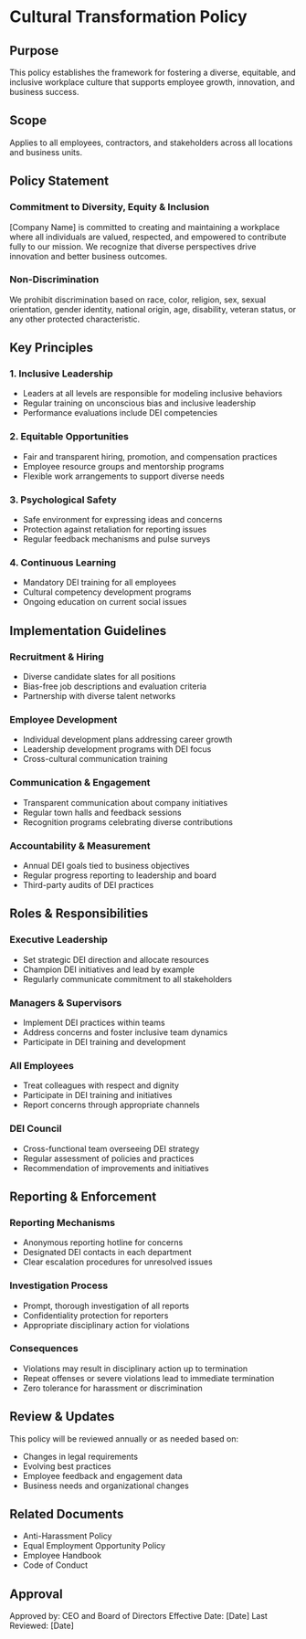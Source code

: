 # Cultural Transformation Policy

## Purpose
This policy establishes the framework for fostering a diverse, equitable, and inclusive workplace culture that supports employee growth, innovation, and business success.

## Scope
Applies to all employees, contractors, and stakeholders across all locations and business units.

## Policy Statement

### Commitment to Diversity, Equity & Inclusion
[Company Name] is committed to creating and maintaining a workplace where all individuals are valued, respected, and empowered to contribute fully to our mission. We recognize that diverse perspectives drive innovation and better business outcomes.

### Non-Discrimination
We prohibit discrimination based on race, color, religion, sex, sexual orientation, gender identity, national origin, age, disability, veteran status, or any other protected characteristic.

## Key Principles

### 1. Inclusive Leadership
- Leaders at all levels are responsible for modeling inclusive behaviors
- Regular training on unconscious bias and inclusive leadership
- Performance evaluations include DEI competencies

### 2. Equitable Opportunities
- Fair and transparent hiring, promotion, and compensation practices
- Employee resource groups and mentorship programs
- Flexible work arrangements to support diverse needs

### 3. Psychological Safety
- Safe environment for expressing ideas and concerns
- Protection against retaliation for reporting issues
- Regular feedback mechanisms and pulse surveys

### 4. Continuous Learning
- Mandatory DEI training for all employees
- Cultural competency development programs
- Ongoing education on current social issues

## Implementation Guidelines

### Recruitment & Hiring
- Diverse candidate slates for all positions
- Bias-free job descriptions and evaluation criteria
- Partnership with diverse talent networks

### Employee Development
- Individual development plans addressing career growth
- Leadership development programs with DEI focus
- Cross-cultural communication training

### Communication & Engagement
- Transparent communication about company initiatives
- Regular town halls and feedback sessions
- Recognition programs celebrating diverse contributions

### Accountability & Measurement
- Annual DEI goals tied to business objectives
- Regular progress reporting to leadership and board
- Third-party audits of DEI practices

## Roles & Responsibilities

### Executive Leadership
- Set strategic DEI direction and allocate resources
- Champion DEI initiatives and lead by example
- Regularly communicate commitment to all stakeholders

### Managers & Supervisors
- Implement DEI practices within teams
- Address concerns and foster inclusive team dynamics
- Participate in DEI training and development

### All Employees
- Treat colleagues with respect and dignity
- Participate in DEI training and initiatives
- Report concerns through appropriate channels

### DEI Council
- Cross-functional team overseeing DEI strategy
- Regular assessment of policies and practices
- Recommendation of improvements and initiatives

## Reporting & Enforcement

### Reporting Mechanisms
- Anonymous reporting hotline for concerns
- Designated DEI contacts in each department
- Clear escalation procedures for unresolved issues

### Investigation Process
- Prompt, thorough investigation of all reports
- Confidentiality protection for reporters
- Appropriate disciplinary action for violations

### Consequences
- Violations may result in disciplinary action up to termination
- Repeat offenses or severe violations lead to immediate termination
- Zero tolerance for harassment or discrimination

## Review & Updates
This policy will be reviewed annually or as needed based on:
- Changes in legal requirements
- Evolving best practices
- Employee feedback and engagement data
- Business needs and organizational changes

## Related Documents
- Anti-Harassment Policy
- Equal Employment Opportunity Policy
- Employee Handbook
- Code of Conduct

## Approval
Approved by: CEO and Board of Directors
Effective Date: [Date]
Last Reviewed: [Date]